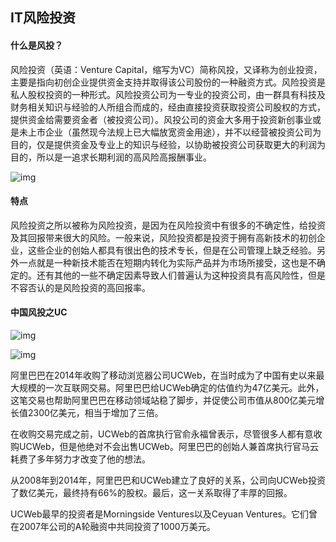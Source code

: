 ##  IT风险投资

####  什么是风投？

风险投资（英语：Venture Capital，缩写为VC）简称风投，又译称为创业投资，主要是指向初创企业提供资金支持并取得该公司股份的一种融资方式。风险投资是私人股权投资的一种形式。风险投资公司为一专业的投资公司，由一群具有科技及财务相关知识与经验的人所组合而成的，经由直接投资获取投资公司股权的方式，提供资金给需要资金者（被投资公司）。风投公司的资金大多用于投资新创事业或是未上市企业（虽然现今法规上已大幅放宽资金用途），并不以经营被投资公司为目的，仅是提供资金及专业上的知识与经验，以协助被投资公司获取更大的利润为目的，所以是一追求长期利润的高风险高报酬事业。

![img](https://timgsa.baidu.com/timg?image&quality=80&size=b9999_10000&sec=1544089898721&di=9a5da23c75a0b0f862764aeffbfcb9fc&imgtype=0&src=http%3A%2F%2Fwww.jintang114.org%2Fuploads%2Fallimg%2F161009%2F1_161009144430_1.jpg)

####  特点

风险投资之所以被称为风险投资，是因为在风险投资中有很多的不确定性，给投资及其回报带来很大的风险。一般来说，风险投资都是投资于拥有高新技术的初创企业，这些企业的创始人都具有很出色的技术专长，但是在公司管理上缺乏经验。另外一点就是一种新技术能否在短期内转化为实际产品并为市场所接受，这也是不确定的。还有其他的一些不确定因素导致人们普遍认为这种投资具有高风险性，但是不容否认的是风险投资的高回报率。

####  中国风投之UC





![img](https://timgsa.baidu.com/timg?image&quality=80&size=b9999_10000&sec=1544090753330&di=133d38af353c134757c1c5fa427c2ebc&imgtype=0&src=http%3A%2F%2Fproxy9747.my-addr.org%2Fmyaddrproxy.php%2Fhttp%2Fn.sinaimg.cn%2Ftech%2Fw1396h1396%2F20180117%2FYLj1-fyqrewi9761892.jpg)

![img](https://gss0.bdstatic.com/-4o3dSag_xI4khGkpoWK1HF6hhy/baike/c0%3Dbaike80%2C5%2C5%2C80%2C26/sign=2dadeccb9222720e6fc3eaa81aa26123/9d82d158ccbf6c81a4506541b63eb13533fa4037.jpg)

阿里巴巴在2014年收购了移动浏览器公司UCWeb，在当时成为了中国有史以来最大规模的一次互联网交易。阿里巴巴给UCWeb确定的估值约为47亿美元。此外，这笔交易也帮助阿里巴巴在移动领域站稳了脚步，并促使公司市值从800亿美元增长值2300亿美元，相当于增加了三倍。

在收购交易完成之前，UCWeb的首席执行官俞永福曾表示，尽管很多人都有意收购UCWeb，但是他绝对不会出售UCWeb。阿里巴巴的创始人兼首席执行官马云耗费了多年努力才改变了他的想法。

从2008年到2014年，阿里巴巴和UCWeb建立了良好的关系，公司向UCWeb投资了数亿美元，最终持有66%的股权。最后，这一关系取得了丰厚的回报。

UCWeb最早的投资者是Morningside Ventures以及Ceyuan Ventures。它们曾在2007年公司的A轮融资中共同投资了1000万美元。







####  

